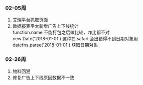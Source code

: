 ### 02-05周
1. 艾瑞平台抓取页面
2. 数据报表平太新增广告上下线统计  
function.name 不能打包之后做比较，咋比都不对  
new Date('2018-01-01') 这种在 safari 会出错得不到日期对象用 datefns.parse('2018-01-01') 获取日期对象  
### 02-26周
1. 物料回溯
2. 修复广告上下线原因数据不一致
